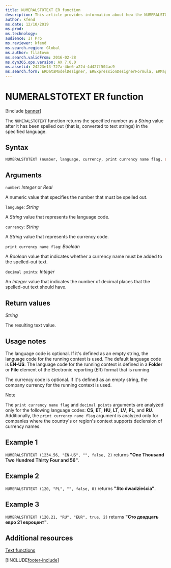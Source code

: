 ```yaml
---
title: NUMERALSTOTEXT ER function
description: This article provides information about how the NUMERALSTOTEXT Electronic reporting (ER) function is used.
author: kfend
ms.date: 12/10/2019
ms.prod: 
ms.technology: 
audience: IT Pro
ms.reviewer: kfend
ms.search.region: Global
ms.author: filatovm
ms.search.validFrom: 2016-02-28
ms.dyn365.ops.version: AX 7.0.0
ms.assetid: 24223e13-727a-4be6-a22d-4d427f504ac9
ms.search.form: ERDataModelDesigner, ERExpressionDesignerFormula, ERMappedFormatDesigner, ERModelMappingDesigner
---
```


# NUMERALSTOTEXT ER function

[!include [banner](../includes/banner.md)]

The `NUMERALSTOTEXT` function returns the specified number as a *String* value after it has been spelled out (that is, converted to text strings) in the specified language.

## Syntax

```vb
NUMERALSTOTEXT (number, language, currency, print currency name flag, decimal points)
```

## Arguments

`number`: *Integer* or *Real*

A numeric value that specifies the number that must be spelled out.

`language`: *String*

A *String* value that represents the language code.

`currency`: *String*

A *String* value that represents the currency code.

`print currency name flag`: *Boolean*

A *Boolean* value that indicates whether a currency name must be added to the spelled-out text.

`decimal points`: *Integer*

An *Integer* value that indicates the number of decimal places that the spelled-out text should have.

## Return values

*String*

The resulting text value.

## Usage notes

The language code is optional. If it's defined as an empty string, the language code for the running context is used. The default language code is **EN-US**. The language code for the running context is defined in a **Folder** or **File** element of the Electronic reporting (ER) format that is running.

The currency code is optional. If it's defined as an empty string, the company currency for the running context is used.

> [!NOTE] 
> The `print currency name flag` and `decimal points` arguments are analyzed only for the following language codes: **CS**, **ET**, **HU**, **LT**, **LV**, **PL**, and **RU**. Additionally, the `print currency name flag` argument is analyzed only for companies where the country's or region's context supports declension of currency names.

## Example 1

`NUMERALSTOTEXT (1234.56, "EN-US", "", false, 2)` returns **"One Thousand Two Hundred Thirty Four and 56"**.

## Example 2

`NUMERALSTOTEXT (120, "PL", "", false, 0)` returns **"Sto dwadzieścia"**. 

## Example 3

`NUMERALSTOTEXT (120.21, "RU", "EUR", true, 2)` returns **"Сто двадцать евро 21 евроцент"**.

## Additional resources

[Text functions](er-functions-category-text.md)


[!INCLUDE[footer-include](../../../includes/footer-banner.md)]
